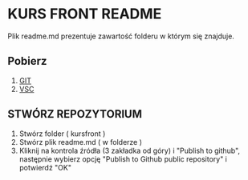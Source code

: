 # KURS FRONT README
Plik readme.md prezentuje zawartość folderu w którym się znajduje. 

## Pobierz
  1. [GIT](https://git-scm.com/download/win) 
  2. [VSC](https://code.visualstudio.com/download)

## STWÓRZ REPOZYTORIUM
  1. Stwórz folder ( kursfront )
  2. Stwórz plik readme.md ( w folderze )
  3. Kliknij na kontrola źródła (3 zakładka od góry) i "Publish to github", następnie wybierz opcję "Publish to Github public repository" i potwierdź "OK"
